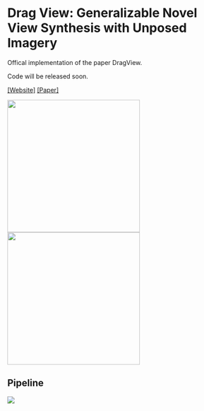 # Drag View: Generalizable Novel View Synthesis with Unposed Imagery 

Offical implementation of the paper DragView.

Code will be released soon.

 [[Website]](https://zhiwenfan.github.io/DragView/) [[Paper]](https://arxiv.org/abs/2310.03704)

<div>
<img src="https://github.com/zhiwenfan/DragView/blob/main/docs/static/gifs/comparisons_horns_out.gif" height="300"/>
<img src="https://github.com/zhiwenfan/DragView/blob/main/docs/static/gifs/comparisons_room_out.gif" height="300"/>
</div>


## Pipeline
![](https://raw.githubusercontent.com/zhiwenfan/DragView/d54bc8f1329f05d1b34a8c07c6eee87dc097bfae/docs/static/media/arc.svg)
